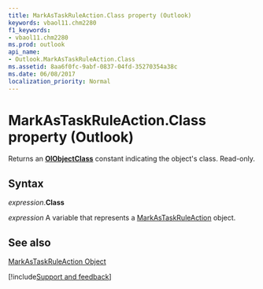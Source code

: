 ```yaml
---
title: MarkAsTaskRuleAction.Class property (Outlook)
keywords: vbaol11.chm2280
f1_keywords:
- vbaol11.chm2280
ms.prod: outlook
api_name:
- Outlook.MarkAsTaskRuleAction.Class
ms.assetid: 8aa6f0fc-9abf-0837-04fd-35270354a38c
ms.date: 06/08/2017
localization_priority: Normal
---
```



# MarkAsTaskRuleAction.Class property (Outlook)

Returns an  **[OlObjectClass](Outlook.OlObjectClass.md)** constant indicating the object's class. Read-only.


## Syntax

_expression_.**Class**

_expression_ A variable that represents a [MarkAsTaskRuleAction](Outlook.MarkAsTaskRuleAction.md) object.


## See also


[MarkAsTaskRuleAction Object](Outlook.MarkAsTaskRuleAction.md)

[!include[Support and feedback](~/includes/feedback-boilerplate.md)]